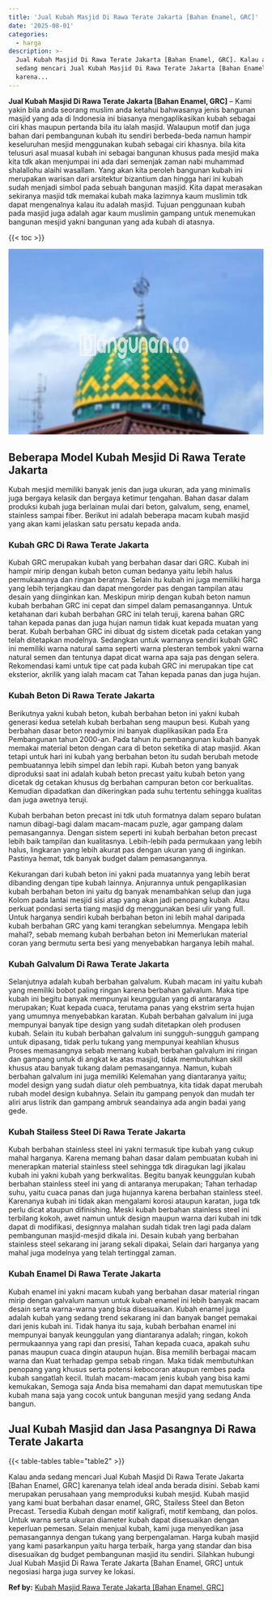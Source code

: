 ```yaml
---
title: 'Jual Kubah Masjid Di Rawa Terate Jakarta [Bahan Enamel, GRC]'
date: '2025-08-01'
categories:
  - harga
description: >-
  Jual Kubah Masjid Di Rawa Terate Jakarta [Bahan Enamel, GRC]. Kalau anda
  sedang mencari Jual Kubah Masjid Di Rawa Terate Jakarta [Bahan Enamel, GRC]
  karena...
---
```


**Jual Kubah Masjid Di Rawa Terate Jakarta \[Bahan Enamel, GRC\]** – Kami yakin bila anda seorang muslim anda ketahui bahwasanya jenis bangunan masjid yang ada di Indonesia ini biasanya mengaplikasikan kubah sebagai ciri khas maupun pertanda bila itu ialah masjid. Walaupun motif dan juga bahan dari pembangunan kubah itu sendiri berbeda-beda namun hampir keseluruhan mesjid menggunakan kubah sebagai ciri khasnya. bila kita telusuri asal muasal kubah ini sebagai bangunan khusus pada mesjid maka kita tdk akan menjumpai ini ada dari semenjak zaman nabi muhammad shalallohu alaihi wasallam. Yang akan kita peroleh bangunan kubah ini merupakan warisan dari arsitektur bizantium dan hingga hari ini kubah sudah menjadi simbol pada sebuah bangunan masjid. Kita dapat merasakan sekiranya masjid tdk memakai kubah maka lazimnya kaum muslimin tdk dapat mengenalnya kalau itu adalah masjid. Tujuan penggunaan kubah pada masjid juga adalah agar kaum muslimin gampang untuk menemukan bangunan mesjid yakni bangunan yang ada kubah di atasnya.

{{< toc >}}

![Jual Kubah Masjid Di Rawa Terate Jakarta [Bahan Enamel, GRC]](/images/jual-kubah-masjid-30.png)

## Beberapa Model Kubah Mesjid Di Rawa Terate Jakarta

Kubah mesjid memiliki banyak jenis dan juga ukuran, ada yang minimalis juga bergaya kelasik dan bergaya ketimur tengahan. Bahan dasar dalam produksi kubah juga berlainan mulai dari beton, galvalum, seng, enamel, stainless sampai fiber. Berikut ini adalah beberapa macam kubah masjid yang akan kami jelaskan satu persatu kepada anda.

### Kubah GRC Di Rawa Terate Jakarta

Kubah GRC merupakan kubah yang berbahan dasar dari GRC. Kubah ini hampir mirip dengan kubah beton cuman bedanya yaitu lebih halus permukaannya dan ringan beratnya. Selain itu kubah ini juga memiliki harga yang lebih terjangkau dan dapat mengorder pas dengan tampilan atau desain yang diinginkan kan. Meskipun mirip dengan kubah beton namun kubah berbahan GRC ini cepat dan simpel dalam pemasangannya. Untuk ketahanan dari kubah berbahan GRC ini telah teruji, karena bahan GRC tahan kepada panas dan juga hujan namun tidak kuat kepada muatan yang berat. Kubah berbahan GRC ini dibuat dg sistem dicetak pada cetakan yang telah ditetapkan modelnya. Sedangkan untuk warnanya sendiri kubah GRC ini memiliki warna natural sama seperti warna plesteran tembok yakni warna natural semen dan tentunya dapat dicat warna apa saja pas dengan selera. Rekomendasi kami untuk tipe cat pada kubah GRC ini merupakan tipe cat eksterior, akrilik yang ialah macam cat Tahan kepada panas dan juga hujan.

### Kubah Beton Di Rawa Terate Jakarta

Berikutnya yakni kubah beton, kubah berbahan beton ini yakni kubah generasi kedua setelah kubah berbahan seng maupun besi. Kubah yang berbahan dasar beton readymix ini banyak diaplikasikan pada Era Pembangunan tahun 2000-an. Pada tahun itu pembangunan kubah banyak memakai material beton dengan cara di beton seketika di atap masjid. Akan tetapi untuk hari ini kubah yang berbahan beton itu sudah berubah metode pembuatannya lebih simpel dan lebih rapi. Kubah beton yang banyak diproduksi saat ini adalah kubah beton precast yaitu kubah beton yang dicetak dg cetakan khusus dg berbahan campuran beton cor berkualitas. Kemudian dipadatkan dan dikeringkan pada suhu tertentu sehingga kualitas dan juga awetnya teruji.

Kubah berbahan beton precast ini tdk utuh formatnya dalam separo bulatan namun dibagi-bagi dalam macam-macam puzle, agar gampang dalam pemasangannya. Dengan sistem seperti ini kubah berbahan beton precast lebih baik tampilan dan kualitasnya. Lebih-lebih pada permukaan yang lebih halus, lingkaran yang lebih akurat pas dengan ukuran yang di inginkan. Pastinya hemat, tdk banyak budget dalam pemasangannya.

Kekurangan dari kubah beton ini yakni pada muatannya yang lebih berat dibanding dengan tipe kubah lainnya. Anjurannya untuk pengaplikasian kubah berbahan beton ini yaitu dg banyak menambahkan selup dan juga Kolom pada lantai mesjid sisi atap yang akan jadi penopang kubah. Atau perkuat pondasi serta tiang masjid dg menggunakan besi ulir yang full. Untuk harganya sendiri kubah berbahan beton ini lebih mahal daripada kubah berbahan GRC yang kami terangkan sebelumnya. Mengapa lebih mahal?, sebab memang kubah berbahan beton ini Memerlukan material coran yang bermutu serta besi yang menyebabkan harganya lebih mahal.

### Kubah Galvalum Di Rawa Terate Jakarta

Selanjutnya adalah kubah berbahan galvalum. Kubah macam ini yaitu kubah yang memiliki bobot paling ringan karena berbahan galvalum. Maka tipe kubah ini begitu banyak mempunyai keunggulan yang di antaranya merupakan; Kuat kepada cuaca, terutama panas yang ekstrim serta hujan yang umumnya menyebabkan karatan. Kubah berbahan galvalum ini juga mempunyai banyak tipe design yang sudah ditetapkan oleh produsen kubah. Selain itu kubah berbahan galvalum ini sungguh-sungguh gampang untuk dipasang, tidak perlu tukang yang mempunyai keahlian khusus Proses memasangnya sebab memang kubah berbahan galvalum ini ringan dan gampang untuk di angkat ke atas masjid, tidak membutuhkan skill khusus atau banyak tukang dalam pemasangannya. Namun, kubah berbahan galvalum ini juga memiliki Kelemahan yang diantaranya yaitu; model design yang sudah diatur oleh pembuatnya, kita tidak dapat merubah rubah model design kubahnya. Selain itu gampang penyok dan mudah ter aliri arus listrik dan gampang ambruk seandainya ada angin badai yang gede.

### Kubah Stailess Steel Di Rawa Terate Jakarta

Kubah berbahan stainless steel ini yakni termasuk tipe kubah yang cukup mahal harganya. Karena memang bahan dasar dalam pembuatan kubah ini menerapkan material stainless steel sehingga tdk diragukan lagi jikalau kubah ini yakni kubah yang berkwalitas. Begitu banyak keunggulan kubah berbahan stainless steel ini yang di antaranya merupakan; Tahan terhadap suhu, yaitu cuaca panas dan juga hujannya karena berbahan stainless steel. Karenanya kubah ini tidak akan mengalami korosi ataupun karatan, juga tdk perlu dicat ataupun difinishing. Meski kubah berbahan stainless steel ini terbilang kokoh, awet namun untuk design maupun warna dari kubah ini tdk dapat di modifikasi, designnya malahan sudah tidak tren lagi pada dalam pembangunan masjid-mesjid dikala ini. Desain kubah yang berbahan stainless steel sekarang ini jarang sekali dipakai, Selain dari harganya yang mahal juga modelnya yang telah tertinggal zaman.

### Kubah Enamel Di Rawa Terate Jakarta

Kubah enamel ini yakni macam kubah yang berbahan dasar material ringan mirip dengan galvalum namun untuk kubah enamel ini lebih banyak macam desain serta warna-warna yang bisa disesuaikan. Kubah enamel juga adalah kubah yang sedang trend sekarang ini dan banyak banget pemakai dari jenis kubah ini. Tidak hanya itu saja, kubah berbahan enamel ini mempunyai banyak keunggulan yang diantaranya adalah; ringan, kokoh permukaannya yang rapi dan presisi, Tahan kepada cuaca, apakah suhu panas maupun cuaca dingin ataupun hujan. Bisa memilih berbagai macam warna dan Kuat terhadap gempa sebab ringan. Maka tidak membutuhkan penopang yang khusus serta potensi kebocoran ataupun rembes pada kubah sangatlah kecil. Itulah macam-macam jenis kubah yang bisa kami kemukakan, Semoga saja Anda bisa memahami dan dapat memutuskan tipe kubah mana saja yang cocok untuk bangunan mesjid yang sedang Anda bangun.

## Jual Kubah Masjid dan Jasa Pasangnya Di Rawa Terate Jakarta

{{< table-tables table="table2" >}}

Kalau anda sedang mencari Jual Kubah Masjid Di Rawa Terate Jakarta \[Bahan Enamel, GRC\] karenanya telah ideal anda berada disini. Sebab kami merupakan perusahaan yang memproduksi kubah mesjid. Kubah masjid yang kami buat berbahan dasar enamel, GRC, Stailess Steel dan Beton Precast. Tersedia Kubah dengan motif kaligrafi, motif kembang, dan polos. Untuk warna serta ukuran diameter kubah dapat disesuaikan dengan keperluan pemesan. Selain menjual kubah, kami juga menyedikan jasa pemasangannya dengan tukang yang berpengalaman. Harga kubah masjid yang kami pasarkanpun yaitu harga terbaik, harga yang standar dan bisa disesuaikan dg budget pembangunan masjid itu sendiri. Silahkan hubungi Jual Kubah Masjid Di Rawa Terate Jakarta \[Bahan Enamel, GRC\] untuk negosiasi harga juga survey ke lokasi.

**Ref by:** [Kubah Masjid Rawa Terate Jakarta [Bahan Enamel, GRC]](https://id.wikipedia.org/wiki/Kubah)
